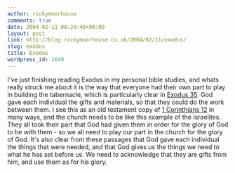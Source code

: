 ```yaml
---
author: rickymoorhouse
comments: true
date: 2004-02-11 08:24:40+00:00
layout: post
link: http://blog.rickymoorhouse.co.uk/2004/02/11/exodus/
slug: exodus
title: Exodus
wordpress_id: 1649
---
```


I've just finishing reading Exodus in my personal bible studies, and whats really struck me about it is the way that everyone had their own part to play in building the tabernacle, which is particularly clear in [Exodus 35](http://bible.gospelcom.net/bible?passage=Exodus+35&version=NIV&language=english). God gave each individual the gifts and materials, so that they could do the work between them. I see this as an old testament copy of [1 Corinthians 12](http://bible.gospelcom.net/bible?passage=1+Corinthians+12&version=NIV&language=english) in many ways, and the church needs to be like this example of the Israelites. They all took their part that God had given them in order for the glory of God to be with them - so we all need to play our part in the church for the glory of God. It's also clear from these passages that God gave each individual the things that were needed, and that God gives us the things we need to what he has set before us. We need to acknowledge that they are gifts from him, and use them as for his glory.

